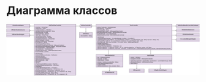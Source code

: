 # Диаграмма классов
![Диаграмма классов](https://github.com/LiL-Dicky/Task-Master/blob/master/Диаграммы/Class/Class%20Diagram.png)
